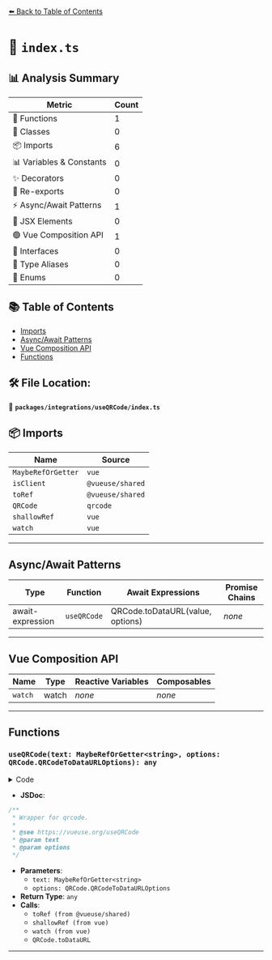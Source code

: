 [⬅️ Back to Table of Contents](../../../index.md)

# 📄 `index.ts`

## 📊 Analysis Summary

| Metric | Count |
|--------|-------|
| 🔧 Functions | 1 |
| 🧱 Classes | 0 |
| 📦 Imports | 6 |
| 📊 Variables & Constants | 0 |
| ✨ Decorators | 0 |
| 🔄 Re-exports | 0 |
| ⚡ Async/Await Patterns | 1 |
| 💠 JSX Elements | 0 |
| 🟢 Vue Composition API | 1 |
| 📐 Interfaces | 0 |
| 📑 Type Aliases | 0 |
| 🎯 Enums | 0 |

## 📚 Table of Contents

- [Imports](#imports)
- [Async/Await Patterns](#asyncawait-patterns)
- [Vue Composition API](#vue-composition-api)
- [Functions](#functions)

## 🛠️ File Location:
📂 **`packages/integrations/useQRCode/index.ts`**

## 📦 Imports

| Name | Source |
|------|--------|
| `MaybeRefOrGetter` | `vue` |
| `isClient` | `@vueuse/shared` |
| `toRef` | `@vueuse/shared` |
| `QRCode` | `qrcode` |
| `shallowRef` | `vue` |
| `watch` | `vue` |


---

## Async/Await Patterns

| Type | Function | Await Expressions | Promise Chains |
|------|----------|-------------------|----------------|
| await-expression | `useQRCode` | QRCode.toDataURL(value, options) | *none* |


---

## Vue Composition API

| Name | Type | Reactive Variables | Composables |
|------|------|-------------------|-------------|
| `watch` | watch | *none* | *none* |


---

## Functions

### `useQRCode(text: MaybeRefOrGetter<string>, options: QRCode.QRCodeToDataURLOptions): any`

<details><summary>Code</summary>

```ts
export function useQRCode(
  text: MaybeRefOrGetter<string>,
  options?: QRCode.QRCodeToDataURLOptions,
) {
  const src = toRef(text)
  const result = shallowRef('')

  watch(
    src,
    async (value) => {
      if (src.value && isClient)
        result.value = await QRCode.toDataURL(value, options)
    },
    { immediate: true },
  )

  return result
}
```
</details>

- **JSDoc**:
```ts
/**
 * Wrapper for qrcode.
 *
 * @see https://vueuse.org/useQRCode
 * @param text
 * @param options
 */
```

- **Parameters**:
  - `text: MaybeRefOrGetter<string>`
  - `options: QRCode.QRCodeToDataURLOptions`
- **Return Type**: `any`
- **Calls**:
  - `toRef (from @vueuse/shared)`
  - `shallowRef (from vue)`
  - `watch (from vue)`
  - `QRCode.toDataURL`

---